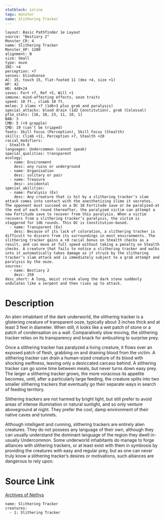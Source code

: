 ```yaml
---
statblock: inline
tags: monster
name: Slithering Tracker
---
```

```statblock
layout: Basic Pathfinder 1e Layout
source: "Bestiary 2"
Monster_CR: 4
name: Slithering Tracker
Monster_XP: 1200
alignment: N
size: Small
type: ooze
INI: +4
perception: +7
senses: blindsense
AC: 15, touch 15, flat-footed 11 (dex +4, size +1)
HP: 42
HD: 4d8+24
saves: Fort +7, Ref +5, Will +1
immune: mind-affecting effects, ooze traits
speed: 10 ft., climb 10 ft.
melee: 2 slams +7 (1d6+3 plus grab and paralysis)
special_attacks: blood drain (1d2 Constitution), grab (Colossal)
pf1e_stats: [16, 18, 23, 11, 10, 1]
BAB: 3
CMB: 5 (+9 grapple)
CMD: 19 (can’t be tripped)
feats: Skill Focus (Perception), Skill Focus (Stealth)
skills: Climb +11, Perception +7, Stealth +20
racial_modifiers:
- Stealth 8
languages: Undercommon (cannot speak)
special_qualities: transparent
ecology:
  - name: Environment
    desc: any ruins or underground
  - name: Organisation
    desc: solitary or pair
  - name: Treasure
    desc: incidental
special_abilities:
  - name: Paralysis (Ex)
    desc: Any creature that is hit by a slithering tracker’s slam attack comes into contact with the anesthetizing slime it secretes. The opponent must succeed on a DC 18 Fortitude save or be paralyzed-at the end of each round thereafter, the paralyzed victim can attempt a new Fortitude save to recover from this paralysis. When a victim recovers from a slithering tracker’s paralysis, the victim is staggered for 1d6 rounds. This DC is Constitution-based.
  - name: Transparent (Ex)
    desc: Because of its lack of coloration, a slithering tracker is difficult to discern from its surroundings in most environments. The slithering tracker gains a +8 racial bonus on Stealth checks as a result, and can move at full speed without taking a penalty on Stealth checks. A creature that fails to notice a slithering tracker and walks into it automatically takes damage as if struck by the slithering tracker’s slam attack and is immediately subject to a grab attempt and paralysis by the ooze.
sources:
  - name: Bestiary 2
    desc: 250
desc_short: A long, moist streak along the dark stone suddenly undulates like a serpent and then rises up to attack.
```
# Description
An alien inhabitant of the dark underworld, the slithering tracker is a glistening creature of transparent ooze, typically about 3 inches thick and at least 3 feet in diameter. When still, it looks like a wet patch of stone or a patch of condensation on a wall. Comparatively slow moving, the slithering tracker relies on its transparency and knack for ambushing to surprise prey.

Once a slithering tracker has paralyzed a living creature, it flows over an exposed patch of flesh, grabbing on and draining blood from the victim. A slithering tracker can drain a human-sized creature of its blood with shocking swiftness, leaving only a desiccated carcass behind. A slithering tracker can go some time between meals, but never turns down easy prey. The larger a slithering tracker grows, the more voracious its appetite becomes, until, after a particularly large feeding, the creature splits into two smaller slithering trackers that eventually go their separate ways in search of feeding territory.

Slithering trackers are not harmed by bright light, but still prefer to avoid areas of intense illumination or natural sunlight, and so only venture aboveground at night. They prefer the cool, damp environment of their native caves and tunnels.

Although intelligent and cunning, slithering trackers are entirely alien creatures. They do not possess any language of their own, although they can usually understand the dominant language of the region they dwell in-usually Undercommon. Some underworld inhabitants do manage to forge alliances with slithering trackers, or at least exist with them in symbiosis by providing the creatures with easy and regular prey, but as one can never truly know a slithering tracker’s desires or motivations, such alliances are dangerous to rely upon.
# Source Link
[Archives of Nethys](https://aonprd.com/MonsterDisplay.aspx?ItemName=Slithering%20Tracker)
```encounter-table
name: Slithering Tracker
creatures:
  - 1: Slithering Tracker
```
